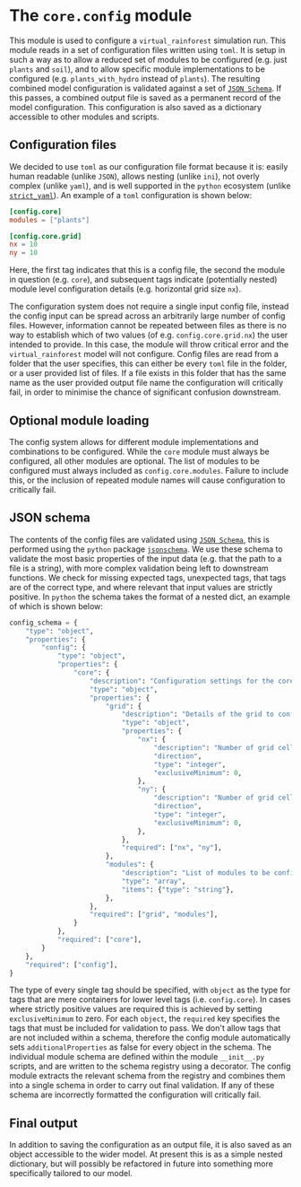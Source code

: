 # The `core.config` module

This module is used to configure a `virtual_rainforest` simulation run. This module
reads in a set of configuration files written using `toml`. It is setup in such a way as
to allow a reduced set of modules to be configured (e.g. just `plants` and `soil`), and
to allow specific module implementations to be configured (e.g. `plants_with_hydro`
instead of `plants`). The resulting combined model configuration is validated against a
set of [`JSON Schema`](https://json-schema.org). If this passes, a combined output file is
saved as a permanent record of the model configuration. This configuration is also saved
as a dictionary accessible to other modules and scripts.

## Configuration files

We decided to use `toml` as our configuration file format because it is: easily human
readable (unlike `JSON`), allows nesting (unlike `ini`), not overly complex (unlike
`yaml`), and is well supported in the `python` ecosystem (unlike
[`strict_yaml`](https://github.com/crdoconnor/strictyaml)). An example of a `toml`
configuration is shown below:

```toml
[config.core]
modules = ["plants"]

[config.core.grid]
nx = 10
ny = 10
```

Here, the first tag indicates that this is a config file, the second the module in
question (e.g. `core`), and subsequent tags indicate (potentially nested) module level
configuration details (e.g. horizontal grid size `nx`).

The configuration system does not require a single input config file, instead the config
input can be spread across an arbitrarily large number of config files. However,
information cannot be repeated between files as there is no way to establish which of
two values (of e.g. `config.core.grid.nx`) the user intended to provide. In this case,
the module will throw critical error and the `virtual_rainforest` model will not
configure. Config files are read from a folder that the user specifies, this can either
be every `toml` file in the folder, or a user provided list of files. If a file exists
in this folder that has the same name as the user provided output file name the
configuration will critically fail, in order to minimise the chance of significant
confusion downstream.

## Optional module loading

The config system allows for different module implementations and combinations to be
configured. While the `core` module must always be configured, all other modules are
optional. The list of modules to be configured must always included as
`config.core.modules`. Failure to include this, or the inclusion of repeated module
names will cause configuration to critically fail.

## JSON schema

The contents of the config files are validated using [`JSON
Schema`](https://json-schema.org), this is performed using the `python` package
[`jsonschema`](https://pypi.org/project/jsonschema/). We use these schema to validate
the most basic properties of the input data (e.g. that the path to a file is a string),
with more complex validation being left to downstream functions. We check for missing
expected tags, unexpected tags, that tags are of the correct type, and where relevant
that input values are strictly positive. In `python` the schema takes the format of a
nested dict, an example of which is shown below:

```python
config_schema = {
    "type": "object",
    "properties": {
        "config": {
            "type": "object",
            "properties": {
                "core": {
                    "description": "Configuration settings for the core module",
                    "type": "object",
                    "properties": {
                        "grid": {
                            "description": "Details of the grid to configure",
                            "type": "object",
                            "properties": {
                                "nx": {
                                    "description": "Number of grid cells in x "
                                    "direction",
                                    "type": "integer",
                                    "exclusiveMinimum": 0,
                                },
                                "ny": {
                                    "description": "Number of grid cells in y "
                                    "direction",
                                    "type": "integer",
                                    "exclusiveMinimum": 0,
                                },
                            },
                            "required": ["nx", "ny"],
                        },
                        "modules": {
                            "description": "List of modules to be configured",
                            "type": "array",
                            "items": {"type": "string"},
                        },
                    },
                    "required": ["grid", "modules"],
                }
            },
            "required": ["core"],
        }
    },
    "required": ["config"],
}
```

The type of every single tag should be specified, with `object` as the type for tags
that are mere containers for lower level tags (i.e. `config.core`). In cases where
strictly positive values are required this is achieved by setting `exclusiveMinimum` to
zero. For each `object`, the `required` key specifies the tags that must be included for
validation to pass. We don't allow tags that are not included within a schema, therefore
the config module automatically sets `additionalProperties` as false for every object in
the schema.  The individual module schema are defined within the module `__init__.py`
scripts, and are written to the schema registry using a decorator. The config module
extracts the relevant schema from the registry and combines them into a single schema in
order to carry out final validation. If any of these schema are incorrectly formatted
the configuration will critically fail.

## Final output

In addition to saving the configuration as an output file, it is also saved as an object
accessible to the wider model. At present this is as a simple nested dictionary, but
will possibly be refactored in future into something more specifically tailored to our
model.
